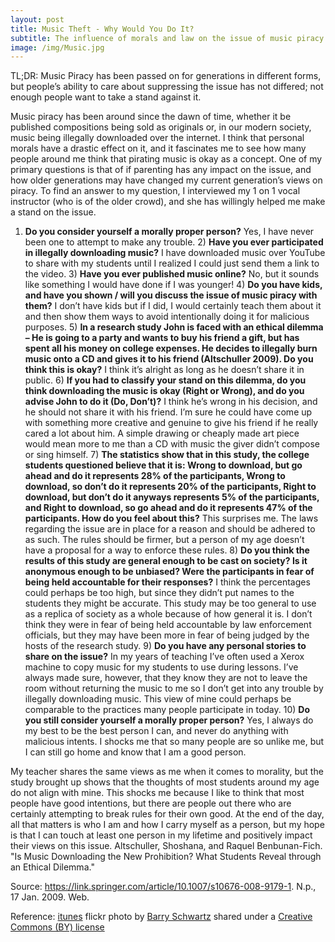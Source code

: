 ```yaml
---
layout: post
title: Music Theft - Why Would You Do It?
subtitle: The influence of morals and law on the issue of music piracy.
image: /img/Music.jpg
---
```

TL;DR: Music Piracy has been passed on for generations in different forms, but people’s ability to care about suppressing the issue has not differed; not enough people want to take a stand against it.

Music piracy has been around since the dawn of time, whether it be published compositions being sold as originals or, in our modern society, music being illegally downloaded over the internet. I think that personal morals have a drastic effect on it, and it fascinates me to see how many people around me think that pirating music is okay as a concept. One of my primary questions is that of if parenting has any impact on the issue, and how older generations may have changed my current generation’s views on piracy. To find an answer to my question, I interviewed my 1 on 1 vocal instructor (who is of the older crowd), and she has willingly helped me make a stand on the issue.

1) **Do you consider yourself a morally proper person?** Yes, I have never been one to attempt to make any trouble. 2) **Have you ever participated in illegally downloading music?** I have downloaded music over YouTube to share with my students until I realized I could just send them a link to the video. 3) **Have you ever published music online?** No, but it sounds like something I would have done if I was younger! 4) **Do you have kids, and have you shown / will you discuss the issue of music piracy with them?** I don’t have kids but if I did, I would certainly teach them about it and then show them ways to avoid intentionally doing it for malicious purposes. 5) **In a research study John is faced with an ethical dilemma – He is going to a party and wants to buy his friend a gift, but has spent all his money on college expenses. He decides to illegally burn music onto a CD and gives it to his friend (Altschuller 2009). Do you think this is okay?** I think it’s alright as long as he doesn’t share it in public.  6) **If you had to classify your stand on this dilemma, do you think downloading the music is okay (Right or Wrong), and do you advise John to do it (Do, Don’t)?** I think he’s wrong in his decision, and he should not share it with his friend. I’m sure he could have come up with something more creative and genuine to give his friend if he really cared a lot about him. A simple drawing or cheaply made art piece would mean more to me than a CD with music the giver didn’t compose or sing himself. 7) **The statistics show that in this study, the college students questioned believe that it is: Wrong to download, but go ahead and do it represents 28% of the participants, Wrong to download, so don’t do it represents 20% of the participants, Right to download, but don’t do it anyways represents 5% of the participants, and Right to download, so go ahead and do it represents 47% of the participants. How do you feel about this?** This surprises me. The laws regarding the issue are in place for a reason and should be adhered to as such. The rules should be firmer, but a person of my age doesn’t have a proposal for a way to enforce these rules. 8) **Do you think the results of this study are general enough to be cast on society? Is it anonymous enough to be unbiased? Were the participants in fear of being held accountable for their responses?** I think the percentages could perhaps be too high, but since they didn’t put names to the students they might be accurate. This study may be too general to use as a replica of society as a whole because of how general it is. I don’t think they were in fear of being held accountable by law enforcement officials, but they may have been more in fear of being judged by the hosts of the research study. 9) **Do you have any personal stories to share on the issue?** In my years of teaching I’ve often used a Xerox machine to copy music for my students to use during lessons. I’ve always made sure, however, that they know they are not to leave the room without returning the music to me so I don’t get into any trouble by illegally downloading music. This view of mine could perhaps be comparable to the practices many people participate in today. 10) **Do you still consider yourself a morally proper person?** Yes, I always do my best to be the best person I can, and never do anything with malicious intents. I shocks me that so many people are so unlike me, but I can still go home and know that I am a good person.

My teacher shares the same views as me when it comes to morality, but the study brought up shows that the thoughts of most students around my age do not align with mine. This shocks me because I like to think that most people have good intentions, but there are people out there who are certainly attempting to break rules for their own good. At the end of the day, all that matters is who I am and how I carry myself as a person, but my hope is that I can touch at least one person in my lifetime and positively impact their views on this issue.
Altschuller, Shoshana, and Raquel Benbunan-Fich. "Is Music Downloading the New Prohibition? What Students Reveal through an Ethical Dilemma."

Source: https://link.springer.com/article/10.1007/s10676-008-9179-1. N.p., 17 Jan. 2009. Web.

Reference:
<a title="music" href="https://www.flickr.com/photos/rustybrick/2162961482">itunes</a> flickr photo by <a href="https://flickr.com/people/rustybrick">Barry Schwartz</a> shared under a <a href="https://creativecommons.org/licenses/by/2.0/">Creative Commons (BY) license</a> </small>
